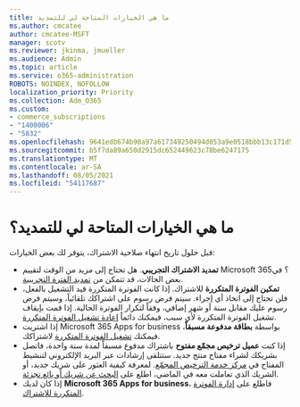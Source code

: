 ```yaml
---
title: ما هي الخيارات المتاحة لي للتمديد
ms.author: cmcatee
author: cmcatee-MSFT
manager: scotv
ms.reviewer: jkinma, jmueller
ms.audience: Admin
ms.topic: article
ms.service: o365-administration
ROBOTS: NOINDEX, NOFOLLOW
localization_priority: Priority
ms.collection: Adm_O365
ms.custom:
- commerce_subscriptions
- "1400006"
- "5832"
ms.openlocfilehash: 9641edb674b90a97a617349250494d053a9e0518bbb13c171d5f164a117abf3d
ms.sourcegitcommit: b5f7da89a650d2915dc652449623c78be6247175
ms.translationtype: MT
ms.contentlocale: ar-SA
ms.lasthandoff: 08/05/2021
ms.locfileid: "54117687"
---
```

# <a name="what-are-my-options-to-extend"></a>ما هي الخيارات المتاحة لي للتمديد؟

قبل حلول تاريخ انتهاء صلاحية الاشتراك، يتوفر لك بعض الخيارات:

- **تمديد الاشتراك التجريبي**.  هل تحتاج إلى مزيد من الوقت لتقييم Microsoft 365؟ في بعض الحالات، قد تتمكن من [تمديد الفترة التجريبية](https://docs.microsoft.com/microsoft-365/commerce/extend-your-trial).  
- **تمكين الفوترة المتكررة** للاشتراك. إذا كانت الفوترة المتكررة قيد التشغيل بالفعل، فلن تحتاج إلى اتخاذ أي إجراء. سيتم فرض رسوم على اشتراكك تلقائياً، وسيتم فرض رسوم عليك مقابل سنة أو شهر إضافي، وفقاً لتكرار الفوترة الحالية. إذا قمت بإيقاف تشغيل الفوترة المتكررة لأي سبب، فيمكنك دائماً  [إعادة تشغيل الفوترة المتكررة](https://docs.microsoft.com/microsoft-365/commerce/subscriptions/renew-your-subscription).
- إذا اشتريت Microsoft 365 Apps for business بواسطة  **بطاقة مدفوعة مسبقاً**، فيمكنك  [تشغيل الفوترة المتكررة](https://docs.microsoft.com/microsoft-365/commerce/subscriptions/renew-your-subscription)  لاشتراكك.
- إذا كنت  **عميل ترخيص مجمّع مفتوح**  باشتراك مدفوع مسبقاً لمدة سنة واحدة، فاتصل بشريكك لشراء مفتاح منتج جديد. ستتلقى إرشادات عبر البريد الإلكتروني لتنشيط المفتاح في [مركز خدمة الترخيص المجمّع](https://go.microsoft.com/fwlink/p/?LinkID=282016). لمعرفة كيفية العثور على شريك جديد، أو الشريك الذي تعاملت معه في الماضي، اطلع على [البحث عن شريك أو بائع تجزئة](https://docs.microsoft.com/microsoft-365/admin/manage/find-your-partner-or-reseller).
- إذا كان لديك **Microsoft 365 Apps for business**، فاطلع على  [إدارة الفوترة المتكررة للاشتراك](https://docs.microsoft.com/microsoft-365/commerce/subscriptions/renew-your-subscription).
